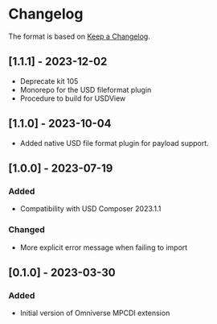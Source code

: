 # Changelog

The format is based on [Keep a Changelog](https://keepachangelog.com/en/1.0.0/).

## [1.1.1] - 2023-12-02
- Deprecate kit 105
- Monorepo for the USD fileformat plugin
- Procedure to build for USDView

## [1.1.0] - 2023-10-04
- Added native USD file format plugin for payload support.

## [1.0.0] - 2023-07-19

### Added
- Compatibility with USD Composer 2023.1.1

### Changed
- More explicit error message when failing to import

## [0.1.0] - 2023-03-30

### Added
- Initial version of Omniverse MPCDI extension
